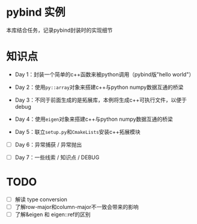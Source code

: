 # pybind 实例

本库结合任务，记录pybind封装时的实现细节



# 知识点

- Day 1：封装一个简单的c++函数来被python调用（pybind版"hello world"）
- Day 2：使用`py::array`对象来搭建c++与python numpy数据互通的桥梁
- Day 3：不同于前面生成的是拓展库，本例将生成c++可执行文件，以便于debug

- Day 4：使用`eigen`对象来搭建c++与python numpy数据互通的桥梁

- Day 5：联立`setup.py`和`CmakeLists`安装c++拓展模块

- [ ] Day 6：异常捕获 / 异常抛出
- [ ] Day 7：一些线索 / 知识点 / DEBUG



# TODO

- [ ] 解读 type conversion
- [ ] 了解row-major和column-major不一致会带来的影响
- [ ] 了解&eigen 和 eigen::ref的区别